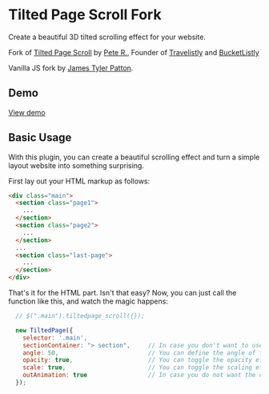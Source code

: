 # Tilted Page Scroll Fork
Create a beautiful 3D tilted scrolling effect for your website.

Fork of [Tilted Page Scroll](https://github.com/peachananr/tiltedpage_scroll) by [Pete R.](http://www.thepetedesign.com), Founder of [Travelistly](http://www.Travelistly.com) and [BucketListly](http://www.bucketlistly.com)

Vanilla JS fork by [James Tyler Patton](https://jamestylerpatton.com).

## Demo

[View demo](https://jamestylerpatton.github.io/TiltedPageScroll/demo/vanilla_demo.html)

## Basic Usage

With this plugin, you can create a beautiful scrolling effect and turn a simple layout website into something surprising.

First lay out your HTML markup as follows:


````html
<div class="main">
  <section class="page1">
    ...
  </section>
  <section class="page2">
    ...
  </section>
  ...
  <section class="last-page">
    ...
  </section>
</div>
````

That's it for the HTML part. Isn't that easy? Now, you can just call the function like this, and watch the magic happens:

````javascript
  // $(".main").tiltedpage_scroll({});

  new TiltedPage({
    selector: '.main',
    sectionContainer: "> section",     // In case you don't want to use <section> tag, you can define your won CSS selector here
    angle: 50,                         // You can define the angle of the tilted section here. Change this to false if you want to disable the tilted effect. The default value is 50 degrees.
    opacity: true,                     // You can toggle the opacity effect with this option. The default value is true
    scale: true,                       // You can toggle the scaling effect here as well. The default value is true.
    outAnimation: true                 // In case you do not want the out animation, you can toggle this to false. The defaul value is true.
  });
````
